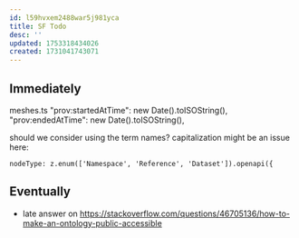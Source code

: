 ```yaml
---
id: l59hvxem2488war5j981yca
title: SF Todo
desc: ''
updated: 1753318434026
created: 1731041743071
---
```


## Immediately

meshes.ts
          "prov:startedAtTime": new Date().toISOString(),
          "prov:endedAtTime": new Date().toISOString(),

should we consider using the term names? capitalization might be an issue here:

    nodeType: z.enum(['Namespace', 'Reference', 'Dataset']).openapi({



## Eventually

- late answer on https://stackoverflow.com/questions/46705136/how-to-make-an-ontology-public-accessible

